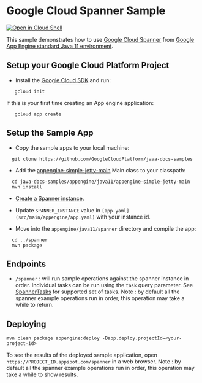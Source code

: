# Google Cloud Spanner Sample

<a href="https://console.cloud.google.com/cloudshell/open?git_repo=https://github.com/GoogleCloudPlatform/java-docs-samples&page=editor&open_in_editor=appengine/java11/spanner/README.md">
<img alt="Open in Cloud Shell" src ="http://gstatic.com/cloudssh/images/open-btn.png"></a>

This sample demonstrates how to use [Google Cloud Spanner][spanner-docs]
from [Google App Engine standard Java 11 environment][ae-docs].

[spanner-docs]: https://cloud.google.com/spanner/docs/
[ae-docs]: https://cloud.google.com/appengine/docs/java/


## Setup your Google Cloud Platform Project
- Install the [Google Cloud SDK](https://cloud.google.com/sdk/) and run:
```
   gcloud init
```
If this is your first time creating an App engine application:
```
   gcloud app create
```

## Setup the Sample App

- Copy the sample apps to your local machine:
```
  git clone https://github.com/GoogleCloudPlatform/java-docs-samples
```

- Add the [appengine-simple-jetty-main](../README.md#appengine-simple-jetty-main)
Main class to your classpath:
```
  cd java-docs-samples/appengine/java11/appengine-simple-jetty-main
  mvn install
```

- [Create a Spanner instance](https://cloud.google.com/spanner/docs/quickstart-console#create_an_instance).

- Update `SPANNER_INSTANCE` value in `[app.yaml](src/main/appengine/app.yaml)` with your instance id.

- Move into the `appengine/java11/spanner` directory and compile the app:
```
  cd ../spanner
  mvn package
```

## Endpoints
- `/spanner` : will run sample operations against the spanner instance in order. Individual tasks can be run
using the `task` query parameter. See [SpannerTasks](src/main/java/com/example/appengine/spanner/SpannerTasks.java)
for supported set of tasks.
Note : by default all the spanner example operations run in order, this operation may take a while to return.

## Deploying
```
mvn clean package appengine:deploy -Dapp.deploy.projectId=<your-project-id>
```

To see the results of the deployed sample application, open
`https://PROJECT_ID.appspot.com/spanner` in a web browser.
Note : by default all the spanner example operations run in order, this operation may take a while to show results.
